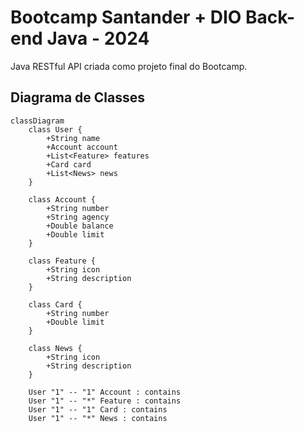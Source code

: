 # Bootcamp Santander + DIO Back-end Java - 2024
Java RESTful API criada como projeto final do Bootcamp.

## Diagrama de Classes

```mermaid
classDiagram
    class User {
        +String name
        +Account account
        +List<Feature> features
        +Card card
        +List<News> news
    }

    class Account {
        +String number
        +String agency
        +Double balance
        +Double limit
    }

    class Feature {
        +String icon
        +String description
    }

    class Card {
        +String number
        +Double limit
    }

    class News {
        +String icon
        +String description
    }

    User "1" -- "1" Account : contains
    User "1" -- "*" Feature : contains
    User "1" -- "1" Card : contains
    User "1" -- "*" News : contains

```
